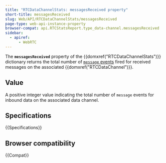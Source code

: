 ```yaml
---
title: "RTCDataChannelStats: messagesReceived property"
short-title: messagesReceived
slug: Web/API/RTCDataChannelStats/messagesReceived
page-type: web-api-instance-property
browser-compat: api.RTCStatsReport.type_data-channel.messagesReceived
sidebar:
  - apiref:
      - WebRTC
---
```


The **`messagesReceived`** property of the {{domxref("RTCDataChannelStats")}} dictionary returns the total number of [`message` events](/en-US/docs/Web/API/RTCDataChannel/message_event) fired for received messages on the associated {{domxref("RTCDataChannel")}}.

## Value

A positive integer value indicating the total number of `message` events for inbound data on the associated data channel.

## Specifications

{{Specifications}}

## Browser compatibility

{{Compat}}
